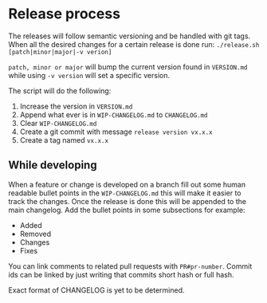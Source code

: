 # Release process

The releases will follow semantic versioning and be handled with git tags.
When all the desired changes for a certain release is done run: 
```./release.sh [patch|minor|major|-v verion]```

`patch, minor or major` will bump the current version found in `VERSION.md` while
using `-v version` will set a specific version.

The script will do the following:

1. Increase the version in `VERSION.md`
2. Append what ever is in `WIP-CHANGELOG.md` to `CHANGELOG.md`
3. Clear `WIP-CHANGELOG.md`
4. Create a git commit with message `release version vx.x.x`
5. Create a tag named `vx.x.x`

## While developing

When a feature or change is developed on a branch fill out some human readable
bullet points in the `WIP-CHANGELOG.md` this will make it easier to track the changes.
Once the release is done this will be appended to the main changelog. Add the bullet points
in some subsections for example:

* Added
* Removed
* Changes
* Fixes

You can link comments to related pull requests with `PR#pr-number`. Commit ids can be linked
by just writing that commits short hash or full hash.


Exact format of CHANGELOG is yet to be determined.
